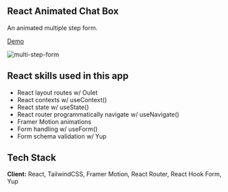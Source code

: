 ## React Animated Chat Box

An animated multiple step form.

[Demo](https://elastic-torvalds-72d29d.netlify.app/)

![multi-step-form](https://user-images.githubusercontent.com/10157539/144976121-a593181e-7b1b-4860-8125-29b0b0440646.gif)

## React skills used in this app

- React layout routes w/ Oulet
- React contexts w/ useContext()
- React state w/ useState()
- React router programmatically navigate w/ useNavigate()
- Framer Motion animations
- Form handling w/ useForm()
- Form schema validation w/ Yup

## Tech Stack

**Client:** React, TailwindCSS, Framer Motion, React Router, React Hook Form, Yup

